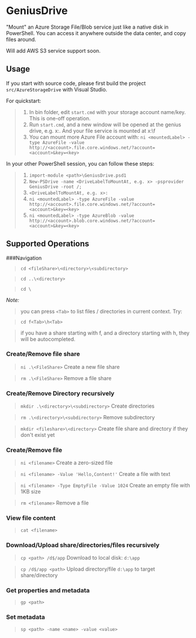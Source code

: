 GeniusDrive
====================

"Mount" an Azure Storage File/Blob service just like a native disk in PowerShell. You can access it anywhere outside the data center, and copy files around.


Will add AWS S3 service support soon.

Usage
-----

If you start with source code, please first build the project `src/AzureStorageDrive` with Visual Studio.

For quickstart:

>1. In bin folder, edit `start.cmd` with your storage account name/key. This is one-off operation.
>2. Run `start.cmd`, and a new window will be opened at the genius drive, e.g. x:\. And your file service is mounted at x:\f
>3. You can mount more Azure File account with: `ni <mountedLabel> -type AzureFile -value http://<account>.file.core.windows.net/?account=<account>&key=<key>`

In your other PowerShell session, you can follow these steps:

>1. `import-module <path>\GeniusDrive.psd1`
>2. `New-PSDrive -name <DriveLabelToMountAt, e.g. x> -psprovider GeniusDrive -root /;`
>3. `<DriveLabelToMountAt, e.g. x>:`
>4. `ni <mountedLabel> -type AzureFile -value http://<account>.file.core.windows.net/?account=<account>&key=<key>`
>5. `ni <mountedLabel> -type AzureBlob -value http://<account>.blob.core.windows.net/?account=<account>&key=<key>`

Supported Operations
--------------------

###Navigation

>`cd <fileShare>\<directory>\<subdirectory>`

>`cd ..\<directory>`

>`cd \`

*Note:*
>you can press `<Tab>` to list files / directories in current context. Try:

>    `cd f<Tab>\h<Tab>`

>if you have a share starting with f, and a directory starting with h, they will be autocompleted.


### Create/Remove file share
>`ni .\<FileShare>` Create a new file share

>`rm .\<FileShare>` Remove a file share


### Create/Remove Directory recursively
>`mkdir .\<directory>\<subdirectory>` Create directories

>`rm .\<directory>\<subdirectory>` Remove subdirectory

>`mkdir <fileshare>\<directory>` Create file share and directory if they don't exist yet

### Create/Remove file
>`ni <filename>`  Create a zero-sized file

>`ni <filename> -Value 'Hello,Content!'` Create a file with text

>`ni <filename> -Type EmptyFile -Value 1024` Create an empty file with 1KB size

>`rm <filename>` Remove a file

### View file content
>`cat <filename>`

### Download/Upload share/directories/files recursively
>`cp <path> /d$/app` Download to local disk: `d:\app`

>`cp /d$/app <path>` Upload directory/file `d:\app` to target share/directory

### Get properties and metadata
>`gp <path>`

### Set metadata
>`sp <path> -name <name> -value <value>`

